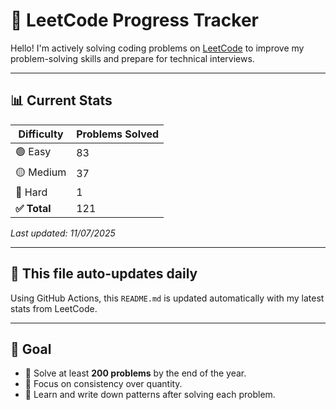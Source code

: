 # 🧠 LeetCode Progress Tracker

Hello! I'm actively solving coding problems on [LeetCode](https://leetcode.com/namansaini/) to improve my problem-solving skills and prepare for technical interviews.

---

## 📊 Current Stats

| Difficulty | Problems Solved |
|------------|------------------|
| 🟢 Easy     | 83               |
| 🟡 Medium   | 37               |
| 🔴 Hard     | 1               |
| **✅ Total**   | 121               |

_Last updated: <!--LAST_UPDATED-->11/07/2025_

---

## 🔁 This file auto-updates daily

Using GitHub Actions, this `README.md` is updated automatically with my latest stats from LeetCode.

---

## 🧩 Goal

- 🎯 Solve at least **200 problems** by the end of the year.
- 🧠 Focus on consistency over quantity.
- 📝 Learn and write down patterns after solving each problem.
